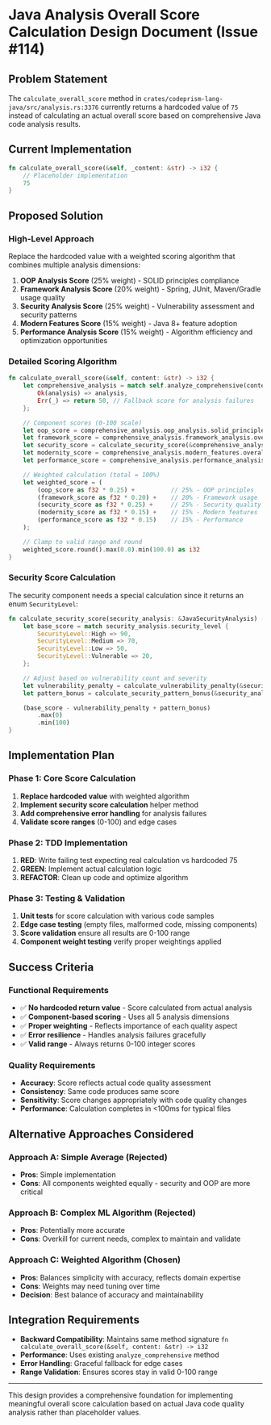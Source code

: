 # Java Analysis Overall Score Calculation Design Document (Issue #114)

## Problem Statement

The `calculate_overall_score` method in `crates/codeprism-lang-java/src/analysis.rs:3376` currently returns a hardcoded value of `75` instead of calculating an actual overall score based on comprehensive Java code analysis results.

## Current Implementation

```rust
fn calculate_overall_score(&self, _content: &str) -> i32 {
    // Placeholder implementation
    75
}
```

## Proposed Solution

### High-Level Approach

Replace the hardcoded value with a weighted scoring algorithm that combines multiple analysis dimensions:

1. **OOP Analysis Score** (25% weight) - SOLID principles compliance
2. **Framework Analysis Score** (20% weight) - Spring, JUnit, Maven/Gradle usage quality
3. **Security Analysis Score** (25% weight) - Vulnerability assessment and security patterns
4. **Modern Features Score** (15% weight) - Java 8+ feature adoption
5. **Performance Analysis Score** (15% weight) - Algorithm efficiency and optimization opportunities

### Detailed Scoring Algorithm

```rust
fn calculate_overall_score(&self, content: &str) -> i32 {
    let comprehensive_analysis = match self.analyze_comprehensive(content) {
        Ok(analysis) => analysis,
        Err(_) => return 50, // Fallback score for analysis failures
    };

    // Component scores (0-100 scale)
    let oop_score = comprehensive_analysis.oop_analysis.solid_principles_score.overall_score;
    let framework_score = comprehensive_analysis.framework_analysis.overall_framework_score;
    let security_score = calculate_security_score(&comprehensive_analysis.security_analysis);
    let modernity_score = comprehensive_analysis.modern_features.overall_modernity_score;
    let performance_score = comprehensive_analysis.performance_analysis.overall_performance_score;

    // Weighted calculation (total = 100%)
    let weighted_score = (
        (oop_score as f32 * 0.25) +          // 25% - OOP principles
        (framework_score as f32 * 0.20) +    // 20% - Framework usage  
        (security_score as f32 * 0.25) +     // 25% - Security quality
        (modernity_score as f32 * 0.15) +    // 15% - Modern features
        (performance_score as f32 * 0.15)    // 15% - Performance
    );

    // Clamp to valid range and round
    weighted_score.round().max(0.0).min(100.0) as i32
}
```

### Security Score Calculation

The security component needs a special calculation since it returns an enum `SecurityLevel`:

```rust
fn calculate_security_score(security_analysis: &JavaSecurityAnalysis) -> i32 {
    let base_score = match security_analysis.security_level {
        SecurityLevel::High => 90,
        SecurityLevel::Medium => 70,
        SecurityLevel::Low => 50,
        SecurityLevel::Vulnerable => 20,
    };

    // Adjust based on vulnerability count and severity
    let vulnerability_penalty = calculate_vulnerability_penalty(&security_analysis.vulnerabilities);
    let pattern_bonus = calculate_security_pattern_bonus(&security_analysis.security_patterns);

    (base_score - vulnerability_penalty + pattern_bonus)
        .max(0)
        .min(100)
}
```

## Implementation Plan

### Phase 1: Core Score Calculation
1. **Replace hardcoded value** with weighted algorithm
2. **Implement security score calculation** helper method
3. **Add comprehensive error handling** for analysis failures
4. **Validate score ranges** (0-100) and edge cases

### Phase 2: TDD Implementation
1. **RED**: Write failing test expecting real calculation vs hardcoded 75
2. **GREEN**: Implement actual calculation logic
3. **REFACTOR**: Clean up code and optimize algorithm

### Phase 3: Testing & Validation  
1. **Unit tests** for score calculation with various code samples
2. **Edge case testing** (empty files, malformed code, missing components)
3. **Score validation** ensure all results are 0-100 range
4. **Component weight testing** verify proper weightings applied

## Success Criteria

### Functional Requirements
- ✅ **No hardcoded return value** - Score calculated from actual analysis
- ✅ **Component-based scoring** - Uses all 5 analysis dimensions  
- ✅ **Proper weighting** - Reflects importance of each quality aspect
- ✅ **Error resilience** - Handles analysis failures gracefully
- ✅ **Valid range** - Always returns 0-100 integer scores

### Quality Requirements
- **Accuracy**: Score reflects actual code quality assessment
- **Consistency**: Same code produces same score
- **Sensitivity**: Score changes appropriately with code quality changes
- **Performance**: Calculation completes in <100ms for typical files

## Alternative Approaches Considered

### Approach A: Simple Average (Rejected)
- **Pros**: Simple implementation
- **Cons**: All components weighted equally - security and OOP are more critical

### Approach B: Complex ML Algorithm (Rejected)  
- **Pros**: Potentially more accurate
- **Cons**: Overkill for current needs, complex to maintain and validate

### Approach C: Weighted Algorithm (Chosen)
- **Pros**: Balances simplicity with accuracy, reflects domain expertise
- **Cons**: Weights may need tuning over time
- **Decision**: Best balance of accuracy and maintainability

## Integration Requirements

- **Backward Compatibility**: Maintains same method signature `fn calculate_overall_score(&self, content: &str) -> i32`
- **Performance**: Uses existing `analyze_comprehensive` method 
- **Error Handling**: Graceful fallback for edge cases
- **Range Validation**: Ensures scores stay in valid 0-100 range

---

This design provides a comprehensive foundation for implementing meaningful overall score calculation based on actual Java code quality analysis rather than placeholder values. 